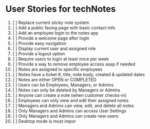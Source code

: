 # User Stories for techNotes

1. [ ] Replace current sticky note system
2. [ ] Add a public facing page with basic contact info
3. [ ] Add an employee login to the notes app
4. [ ] Provide a welcome page after login
5. [ ] Provide easy navigation
6. [ ] Display current user and assigned role
7. [ ] Provide a logout option
8. [ ] Require users to login at least once per week
9. [ ] Provide a way to remove employee access asap if needed
10. [ ] Notes are assigned to specific employees
11. [ ] Notes have a ticket #, title, note body, created & updated dates
12. [ ] Notes are either OPEN or COMPLETED
13. [ ] Users can be Employees, Managers, or Admins
14. [ ] Notes can only be deleted by Managers or Admins
15. [ ] Anyone can create a note (when customer checks-in)
16. [ ] Employees can only view and edit their assigned notes
17. [ ] Managers and Admins can view, edit, and delete all notes
18. [ ] Only Managers and Admins can access User Settings
19. [ ] Only Managers and Admins can create new users
20. [ ] Desktop mode is most impor
